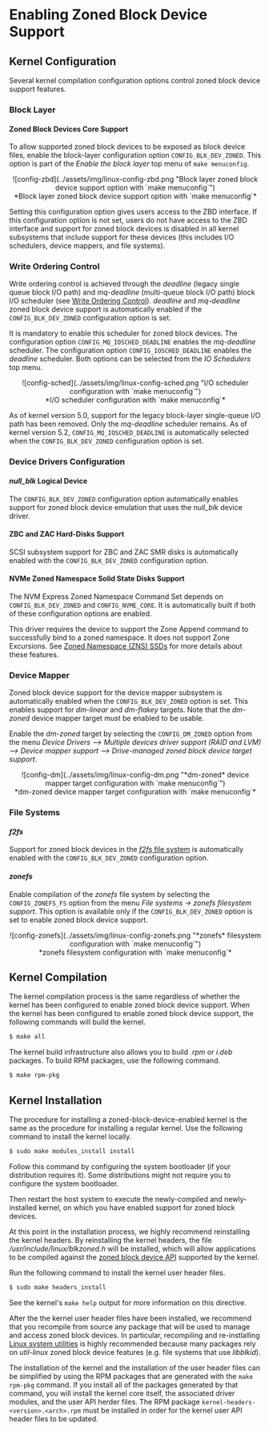 # Enabling Zoned Block Device Support

## Kernel Configuration

Several kernel compilation configuration options control zoned block device
support features.

### Block Layer

#### Zoned Block Devices Core Support

To allow supported zoned block devices to be exposed as block device files,
enable the block-layer configuration option `CONFIG_BLK_DEV_ZONED`. This option
is part of the *Enable the block layer* top menu of `make menuconfig`.

<center> ![config-zbd](../assets/img/linux-config-zbd.png "Block layer zoned
block device support option with `make menuconfig`") <br>*Block layer zoned
block device support option with `make menuconfig`*</br> </center>

Setting this configuration option gives users access to the ZBD interface. If
this configuration option is not set, users do not have access to the ZBD
interface and support for zoned block devices is disabled in all kernel
subsystems that include support for these devices (this includes I/O schedulers,
device mappers, and file systems).

### Write Ordering Control

Write ordering control is achieved through the *deadline* (legacy single queue
block I/O path) and *mq-deadline* (multi-queue block I/O path) block I/O
scheduler (see [Write Ordering Control](sched.md)). *deadline* and *mq-deadline*
zoned block device support is automatically enabled if the
`CONFIG_BLK_DEV_ZONED` configuration option is set.

It is mandatory to enable this scheduler for zoned block devices. The
configuration option `CONFIG_MQ_IOSCHED_DEADLINE` enables the *mq-deadline*
scheduler. The configuration option `CONFIG_IOSCHED_DEADLINE` enables the
*deadline* scheduler. Both options can be selected from the *IO Schedulers* top
menu.

<center> ![config-sched](../assets/img/linux-config-sched.png "I/O scheduler
configuration with `make menuconfig`") <br>*I/O scheduler configuration with
`make menuconfig`*</br> </center>

As of kernel version 5.0, support for the legacy block-layer single-queue I/O
path has been removed. Only the *mq-deadline* scheduler remains. As of kernel
version 5.2, `CONFIG_MQ_IOSCHED_DEADLINE` is automatically selected when the
`CONFIG_BLK_DEV_ZONED` configuration option is set.

### Device Drivers Configuration

#### *null_blk* Logical Device

The `CONFIG_BLK_DEV_ZONED` configuration option automatically enables support
for zoned block device emulation that uses the *null_blk* device driver.

#### ZBC and ZAC Hard-Disks Support

SCSI subsystem support for ZBC and ZAC SMR disks is automatically enabled with
the `CONFIG_BLK_DEV_ZONED` configuration option.

#### NVMe Zoned Namespace Solid State Disks Support

The NVM Express Zoned Namespace Command Set depends on `CONFIG_BLK_DEV_ZONED`
and `CONFIG_NVME_CORE`. It is automatically built if both of these configuration
options are enabled.

This driver requires the device to support the Zone Append command to
successfully bind to a zoned namespace. It does not support Zone Excursions.
See [Zoned Namespace (ZNS) SSDs](/introduction/zns) for more details about these
features.

### Device Mapper

Zoned block device support for the device mapper subsystem is automatically
enabled when the `CONFIG_BLK_DEV_ZONED` option is set. This enables support for
*dm-linear* and *dm-flakey* targets. Note that the *dm-zoned* device mapper
target must be enabled to be usable.

Enable the *dm-zoned* target by selecting the `CONFIG_DM_ZONED` option from the
menu *Device Drivers --> Multiple devices driver support (RAID and LVM) -->
Device mapper support --> Drive-managed zoned block device target support*.

<center> ![config-dm](../assets/img/linux-config-dm.png "*dm-zoned* device
mapper target configuration with `make menuconfig`") <br>*dm-zoned device mapper
target configuration with `make menuconfig`*</br> </center>

### File Systems

#### *f2fs*

Support for zoned block devices in the [*f2fs* file system](/linux/fs#f2fs) is
automatically enabled with the `CONFIG_BLK_DEV_ZONED` configuration option.

#### *zonefs*

Enable compilation of the *zonefs* file system by selecting the
`CONFIG_ZONEFS_FS` option from the menu *File systems -> zonefs filesystem
support*. This option is available only if the `CONFIG_BLK_DEV_ZONED` option is
set to enable zoned block device support.

<center> ![config-zonefs](../assets/img/linux-config-zonefs.png "*zonefs*
filesystem configuration with `make menuconfig`") <br>*zonefs filesystem
configuration with `make menuconfig`*</br> </center>

## Kernel Compilation

The kernel compilation process is the same regardless of whether the kernel has
been configured to enable zoned block device support. When the kernel has been
configured to enable zoned block device support, the following commands will
build the kernel.

```bash
$ make all
```

The kernel build infrastructure also allows you to build *.rpm* or *i.deb*
packages. To build RPM packages, use the following command.

```bash
$ make rpm-pkg
```

## Kernel Installation

The procedure for installing a zoned-block-device-enabled kernel is the same as
the procedure for installing a regular kernel. Use the following command to
install the kernel locally.

```bash
$ sudo make modules_install install
```

Follow this command by configuring the system bootloader (if your distribution
requires it). Some distributions might not require you to configure the system
bootloader.

Then restart the host system to execute the newly-compiled and newly-installed
kernel, on which you have enabled support for zoned block devices.

At this point in the installation process, we highly recommend reinstalling the
kernel headers. By reinstalling the kernel headers, the file
*/usr/include/linux/blkzoned.h* will be installed, which will allow applications
to be compiled against the [zoned block device API](/linux/zbd-api) supported by
the kernel.

Run the following command to install the kernel user header files. 

```bash
$ sudo make headers_install
```

See the kernel's `make help` output for more information on this directive.

After the the kernel user header files have been installed, we recommend that
you recompile from source any package that will be used to manage and access
zoned block devices. In particular, recompiling and re-instlalling
[Linux system utilities](/projects/util-linux) is highly recommended because
many packages rely on *util-linux* zoned block device features (e.g. file
systems that use *libblkid*).

The installation of the kernel and the installation of the user header files can
be simplified by using the RPM packages that are generated with the `make
rpm-pkg` command. If you install all of the packages generated by that command,
you will install the kernel core itself, the associated driver modules, and the
user API herder files. The RPM package `kernel-headers-<version>.<arch>.rpm`
must be installed in order for the kernel user API header files to be updated.

